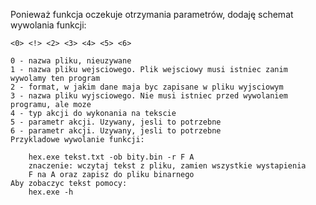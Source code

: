 Ponieważ funkcja oczekuje otrzymania parametrów, dodaję schemat wywolania funkcji:

    <0> <!> <2> <3> <4> <5> <6>
    
    0 - nazwa pliku, nieuzywane
    1 - nazwa pliku wejsciowego. Plik wejsciowy musi istniec zanim wywolamy ten program
    2 - format, w jakim dane maja byc zapisane w pliku wyjsciowym
    3 - nazwa pliku wyjsciowego. Nie musi istniec przed wywolaniem programu, ale moze
    4 - typ akcji do wykonania na tekscie
    5 - parametr akcji. Uzywany, jesli to potrzebne
    6 - parametr akcji. Uzywany, jesli to potrzebne
    Przykladowe wywolanie funkcji:

        hex.exe tekst.txt -ob bity.bin -r F A
        znaczenie: wczytaj tekst z pliku, zamien wszystkie wystapienia
        F na A oraz zapisz do pliku binarnego
    Aby zobaczyc tekst pomocy:
        hex.exe -h
